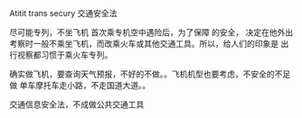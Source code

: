 Atitit trans secury 交通安全法


尽可能专列，不坐飞机
 首次乘专机空中遇险后，为了保障 的安全， 决定在他外出考察时一般不乘坐飞机，而改乘火车或其他交通工具。所以，给人们的印象是 出行视察都习惯于乘火车专列。 

确实做飞机，要查询天气预报，不好的不做。。飞机机型也要考虑，不安全的不足做
单车摩托车走小路，不走国道大道。。

交通信息安全法，不成做公共交通工具



